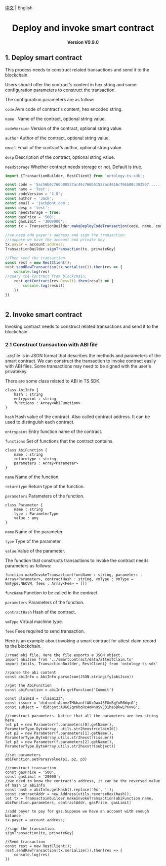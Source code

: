[中文](../cn/smart_contract.md) | English

<h1 align="center">Deploy and invoke smart contract</h1>
<h4 align="center">Version V0.9.0 </h4>

## 1. Deploy smart contract

This process needs to construct related transactions and send it to the blockchain.

Users should offer the contract's content in hex string and some configuration parameters to construct the transaction.


The configuration parameters are as follow:

```code``` Avm code of contract's content, hex encoded string.

```name ``` Name of the contract, optional string value.

```codeVersion``` Version of the contract, optional string value.

```author``` Author of the contract, optional string value.

```email``` Email of the contract's author, optional string value.

```desp``` Description of the contract, optional string value.

```needStorage``` Whether contract needs storage or not. Default is true.

```typescript
import {TransactionBuilder, RestClient} from 'ontology-ts-sdk';

const code = '5ac56b6c766b00527ac46c766b51527ac4616c766b00c303507......';
const name = 'Test';
const codeVersion = '1.0';
const author = 'Jack';
const email = 'jack@ont.com';
const desp = 'test';
const needStorage = true;
const gasPrice = '500';
const gasLimit = '3000000';
const tx = TransactionBuilder.makeDeployCodeTransaction(code, name, codeVersion, author, email,desp,needStorage, gasPrice, gasLimit);

//we need add payer's address and sign the transaction
//suppose we have the account and private key
tx.payer = account.address;
TransactionBuilder.signTransaction(tx, privateKey)

//Then send the transaction
const rest = new RestClient();
rest.sendRawTransaction(tx.serialize()).then(res => {
	console.log(res)
//query the contract from blockchain.
	rest.getContract(res.Result).then(result => {
		console.log(result)
	})
})



```

## 2. Invoke smart contract
Invoking contract needs to construct related transactions and send it to the blockchain.

### 2.1 Construct transaction with ABI file

```.abi```file is in JSON format that describes the methods and parameters of the smart contract. We can construct the transaction to invoke contract easily with ABI files. Some transactions may need to be signed with the user's privatekey.

There are some class related to ABI in TS SDK.

```
class AbiInfo {
    hash : string
    entrypoint : string
    functions : Array<AbiFunction>
}
```

```hash``` Hash value of the contract. Also called contract address. It can be used to distinguish each contract.

```entrypoint``` Entry function name of the contract.

```functions```  Set of functions that the contract contains.

```
class AbiFunction {
    name : string
    returntype : string
    parameters : Array<Parameter>
}
```

```name``` Name of the function.

```returntype``` Return type of the function.

```parameters``` Parameters of the function.

```
class Parameter {
    name : string
    type : ParameterType
    value : any
}
```

```name``` Name of the parameter.

```type```  Type of the parameter.

```value```  Value of the parameter.

The function that constructs transactions to invoke the contract needs parameters as follows:

````
function makeInvokeTransaction(funcName : string, parameters : Array<Parameter>, contractHash : string, vmType : VmType = VmType.NEOVM, fees : Array<Fee> = [])
````

```funcName``` Function to be called in the contract.

```parameters``` Parameters of the function.

```contractHash``` Hash of the contract.

```vmType``` Virtual machine type.

```fees``` Fees required to send transaction.

Here is an example about invoking a smart contract for attest claim record to the blockchain.

```
//read abi file. Here the file exports a JSON object.
import abiJson from '../smartcontract/data/attestClaim.ts'
import {utils, TransactionBuilder, RestClient} from 'ontology-ts-sdk'

//parse the abi content
const abiInfo = AbiInfo.parseJson(JSON.stringify(abiJson))

//get the AbiFunction
const abiFunction = abiInfo.getFunction('Commit')

const claimId = 'claim123';
const issuer = 'did:ont:ALnvzTMkbanffAKzQwxJ3EGoBqYuR6WqcG';
const subject = 'did:ont:AUG62qrHboRc4oNn8SvJ31ha6BkwLPKvvG';

//construct parameters. Notice that all the parameters are hex string here.
let p1 = new Parameter(f.parameters[0].getName(), ParameterType.ByteArray, utils.str2hexstr(claimId))
let p2 = new Parameter(f.parameters[1].getName(), ParameterType.ByteArray,utils.str2hexstr(issuer))
let p3 = new Parameter(f.parameters[2].getName(), ParameterType.ByteArray,utils.str2hexstr(subject))

//set parameters
abiFunction.setParasValue(p1, p2, p3)

//construct transaction
const gasPrice = '500';
const gasLimit = '20000';
//we need to know the contract's address, it can be the reversed value of hash in abiInfo
const hash = abiInfo.getHash().replace('0x', '');
const contractAddr = new Address(utils.reverseHex(hash));
let tx = Transactoinbuilder.makeInvokeTransaction(abiFunction.name, abiFunction.parameters, contractAddr, gasPrice, gasLimit)

//add payer to pay for gas.Suppose we have an account with enough balance
tx.payer = account.address;

//sign the transaction.
signTransaction(tx, privateKey)

//Send transaction
const rest = new RestClient();
rest.sendRawTransaction(tx.serialize()).then(res => {
	console.log(res)
})

```


